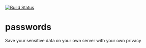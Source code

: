 [![Build Status](https://travis-ci.org/negarinapp/passwords.svg?branch=master)](https://travis-ci.org/negarinapp/passwords)

# passwords
Save your sensitive data on your own server with your own privacy

